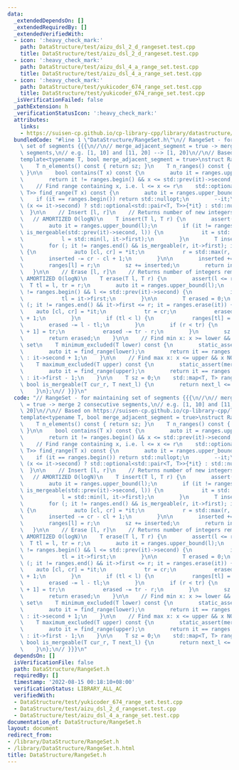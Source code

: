 ```yaml
---
data:
  _extendedDependsOn: []
  _extendedRequiredBy: []
  _extendedVerifiedWith:
  - icon: ':heavy_check_mark:'
    path: DataStructure/test/aizu_dsl_2_d_rangeset.test.cpp
    title: DataStructure/test/aizu_dsl_2_d_rangeset.test.cpp
  - icon: ':heavy_check_mark:'
    path: DataStructure/test/aizu_dsl_4_a_range_set.test.cpp
    title: DataStructure/test/aizu_dsl_4_a_range_set.test.cpp
  - icon: ':heavy_check_mark:'
    path: DataStructure/test/yukicoder_674_range_set.test.cpp
    title: DataStructure/test/yukicoder_674_range_set.test.cpp
  _isVerificationFailed: false
  _pathExtension: h
  _verificationStatusIcon: ':heavy_check_mark:'
  attributes:
    links:
    - https://suisen-cp.github.io/cp-library-cpp/library/datastructure/util/range_set.hpp
  bundledCode: "#line 1 \"DataStructure/RangeSet.h\"\n// RangeSet - for maintaining\
    \ set of segments {{{\n//\n// merge_adjacent_segment = true -> merge 2 consecutive\
    \ segments,\n// e.g. [1, 10] and [11, 20] --> [1, 20]\n//\n// Based on https://suisen-cp.github.io/cp-library-cpp/library/datastructure/util/range_set.hpp\n\
    template<typename T, bool merge_adjacent_segment = true>\nstruct RangeSet {\n\
    \    T n_elements() const { return sz; }\n    T n_ranges() const { return ranges.size();\
    \ }\n\n    bool contains(T x) const {\n        auto it = ranges.upper_bound(x);\n\
    \        return it != ranges.begin() && x <= std::prev(it)->second;\n    }\n\n\
    \    // Find range containing x, i.e. l <= x <= r\n    std::optional<std::pair<T,\
    \ T>> find_range(T x) const {\n        auto it = ranges.upper_bound(x);\n    \
    \    if (it == ranges.begin()) return std::nullopt;\n        --it;\n        return\
    \ (x <= it->second) ? std::optional<std::pair<T, T>>{*it} : std::nullopt;\n  \
    \  }\n\n    // Insert [l, r]\n    // Returns number of new integers added.\n \
    \   // AMORTIZED O(logN)\n    T insert(T l, T r) {\n        assert(l <= r);\n\
    \        auto it = ranges.upper_bound(l);\n        if (it != ranges.begin() &&\
    \ is_mergeable(std::prev(it)->second, l)) {\n            it = std::prev(it);\n\
    \            l = std::min(l, it->first);\n        }\n        T inserted = 0;\n\
    \        for (; it != ranges.end() && is_mergeable(r, it->first); it = ranges.erase(it))\
    \ {\n            auto [cl, cr] = *it;\n            r = std::max(r, cr);\n    \
    \        inserted -= cr - cl + 1;\n        }\n\n        inserted += r - l + 1;\n\
    \        ranges[l] = r;\n        sz += inserted;\n        return inserted;\n \
    \   }\n\n    // Erase [l, r]\n    // Returns number of integers removed\n    //\
    \ AMORTIZED O(logN)\n    T erase(T l, T r) {\n        assert(l <= r);\n      \
    \  T tl = l, tr = r;\n        auto it = ranges.upper_bound(l);\n        if (it\
    \ != ranges.begin() && l <= std::prev(it)->second) {\n            it = std::prev(it);\n\
    \            tl = it->first;\n        }\n\n        T erased = 0;\n        for\
    \ (; it != ranges.end() && it->first <= r; it = ranges.erase(it)) {\n        \
    \    auto [cl, cr] = *it;\n            tr = cr;\n            erased += cr - cl\
    \ + 1;\n        }\n        if (tl < l) {\n            ranges[tl] = l-1;\n    \
    \        erased -= l - tl;\n        }\n        if (r < tr) {\n            ranges[r\
    \ + 1] = tr;\n            erased -= tr - r;\n        }\n        sz -= erased;\n\
    \        return erased;\n    }\n\n    // Find min x: x >= lower && x NOT in this\
    \ set\n    T minimum_excluded(T lower) const {\n        static_assert(merge_adjacent_segment);\n\
    \        auto it = find_range(lower);\n        return it == ranges.end() ? lower\
    \ : it->second + 1;\n    }\n\n    // Find max x: x <= upper && x NOT in this set\n\
    \    T maximum_excluded(T upper) const {\n        static_assert(merge_adjacent_segment);\n\
    \        auto it = find_range(upper);\n        return it == ranges.end() ? upper\
    \ : it->first - 1;\n    }\n\n    T sz = 0;\n    std::map<T, T> ranges;\n\n   \
    \ bool is_mergeable(T cur_r, T next_l) {\n        return next_l <= cur_r + merge_adjacent_segment;\n\
    \    }\n};\n// }}}\n"
  code: "// RangeSet - for maintaining set of segments {{{\n//\n// merge_adjacent_segment\
    \ = true -> merge 2 consecutive segments,\n// e.g. [1, 10] and [11, 20] --> [1,\
    \ 20]\n//\n// Based on https://suisen-cp.github.io/cp-library-cpp/library/datastructure/util/range_set.hpp\n\
    template<typename T, bool merge_adjacent_segment = true>\nstruct RangeSet {\n\
    \    T n_elements() const { return sz; }\n    T n_ranges() const { return ranges.size();\
    \ }\n\n    bool contains(T x) const {\n        auto it = ranges.upper_bound(x);\n\
    \        return it != ranges.begin() && x <= std::prev(it)->second;\n    }\n\n\
    \    // Find range containing x, i.e. l <= x <= r\n    std::optional<std::pair<T,\
    \ T>> find_range(T x) const {\n        auto it = ranges.upper_bound(x);\n    \
    \    if (it == ranges.begin()) return std::nullopt;\n        --it;\n        return\
    \ (x <= it->second) ? std::optional<std::pair<T, T>>{*it} : std::nullopt;\n  \
    \  }\n\n    // Insert [l, r]\n    // Returns number of new integers added.\n \
    \   // AMORTIZED O(logN)\n    T insert(T l, T r) {\n        assert(l <= r);\n\
    \        auto it = ranges.upper_bound(l);\n        if (it != ranges.begin() &&\
    \ is_mergeable(std::prev(it)->second, l)) {\n            it = std::prev(it);\n\
    \            l = std::min(l, it->first);\n        }\n        T inserted = 0;\n\
    \        for (; it != ranges.end() && is_mergeable(r, it->first); it = ranges.erase(it))\
    \ {\n            auto [cl, cr] = *it;\n            r = std::max(r, cr);\n    \
    \        inserted -= cr - cl + 1;\n        }\n\n        inserted += r - l + 1;\n\
    \        ranges[l] = r;\n        sz += inserted;\n        return inserted;\n \
    \   }\n\n    // Erase [l, r]\n    // Returns number of integers removed\n    //\
    \ AMORTIZED O(logN)\n    T erase(T l, T r) {\n        assert(l <= r);\n      \
    \  T tl = l, tr = r;\n        auto it = ranges.upper_bound(l);\n        if (it\
    \ != ranges.begin() && l <= std::prev(it)->second) {\n            it = std::prev(it);\n\
    \            tl = it->first;\n        }\n\n        T erased = 0;\n        for\
    \ (; it != ranges.end() && it->first <= r; it = ranges.erase(it)) {\n        \
    \    auto [cl, cr] = *it;\n            tr = cr;\n            erased += cr - cl\
    \ + 1;\n        }\n        if (tl < l) {\n            ranges[tl] = l-1;\n    \
    \        erased -= l - tl;\n        }\n        if (r < tr) {\n            ranges[r\
    \ + 1] = tr;\n            erased -= tr - r;\n        }\n        sz -= erased;\n\
    \        return erased;\n    }\n\n    // Find min x: x >= lower && x NOT in this\
    \ set\n    T minimum_excluded(T lower) const {\n        static_assert(merge_adjacent_segment);\n\
    \        auto it = find_range(lower);\n        return it == ranges.end() ? lower\
    \ : it->second + 1;\n    }\n\n    // Find max x: x <= upper && x NOT in this set\n\
    \    T maximum_excluded(T upper) const {\n        static_assert(merge_adjacent_segment);\n\
    \        auto it = find_range(upper);\n        return it == ranges.end() ? upper\
    \ : it->first - 1;\n    }\n\n    T sz = 0;\n    std::map<T, T> ranges;\n\n   \
    \ bool is_mergeable(T cur_r, T next_l) {\n        return next_l <= cur_r + merge_adjacent_segment;\n\
    \    }\n};\n// }}}\n"
  dependsOn: []
  isVerificationFile: false
  path: DataStructure/RangeSet.h
  requiredBy: []
  timestamp: '2022-08-15 00:18:10+08:00'
  verificationStatus: LIBRARY_ALL_AC
  verifiedWith:
  - DataStructure/test/yukicoder_674_range_set.test.cpp
  - DataStructure/test/aizu_dsl_2_d_rangeset.test.cpp
  - DataStructure/test/aizu_dsl_4_a_range_set.test.cpp
documentation_of: DataStructure/RangeSet.h
layout: document
redirect_from:
- /library/DataStructure/RangeSet.h
- /library/DataStructure/RangeSet.h.html
title: DataStructure/RangeSet.h
---
```

